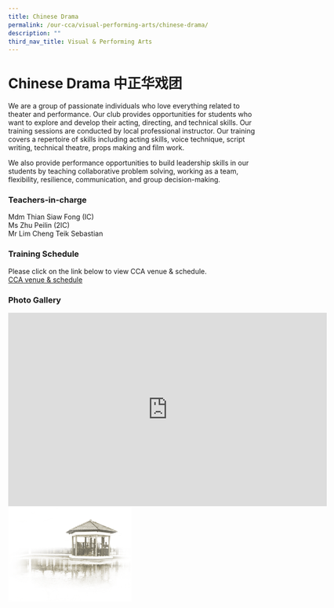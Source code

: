 ```yaml
---
title: Chinese Drama
permalink: /our-cca/visual-performing-arts/chinese-drama/
description: ""
third_nav_title: Visual & Performing Arts
---
```

# **Chinese Drama 中正华戏团**
We are a group of passionate individuals who love everything related to theater and performance. Our club provides opportunities for students who want to explore and develop their acting, directing, and technical skills. Our training sessions are conducted by local professional instructor. Our training covers a repertoire of skills including acting skills, voice technique, script writing, technical theatre, props making and film work.&nbsp;

We also provide performance opportunities to build leadership skills in our students by teaching collaborative problem solving, working as a team, flexibility, resilience, communication, and group decision-making.
  

### Teachers-in-charge
Mdm Thian Siaw Fong (IC)   
Ms Zhu Peilin (2IC)<br>
Mr Lim Cheng Teik Sebastian

### Training Schedule
Please click on the link below to view CCA venue &amp; schedule.&nbsp;  
[CCA venue &amp; schedule](/our-cca/cca/cca-venue-schedule/)

### Photo Gallery

<iframe allowfullscreen="true" height="394" width="650" frameborder="0" src="https://docs.google.com/presentation/d/e/2PACX-1vS-LeDZKtAAUcOdyyRv84pUprHgl6pLcj_Wy9iGjomGbOtrZuKYUN3khI5pEocnLrdYywynytBjSdGv/embed?start=true&amp;loop=true&amp;delayms=5000"></iframe>

<img style="width:50%" src="/images/pavilion.png">